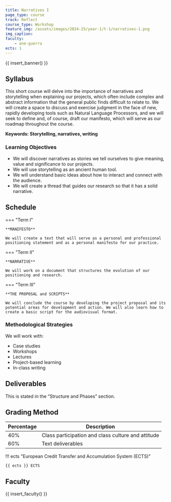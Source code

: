 ```yaml
---
title: Narratives I
page_type: course
track: Reflect
course_type: Workshop
feature_img: /assets/images/2024-25/year-1/t-1/narratives-1.png
img_caption: 
faculty:
    - ane-guerra
ects: 1
---
```


{{ insert_banner() }}

## Syllabus

This short course will delve into the importance of narratives and storytelling when explaining our projects, which often include complex and abstract information that the general public finds difficult to relate to. We will create a space to discuss and exercise judgment in the face of new, rapidly developing tools such as Natural Language Processors, and we will seek to define and, of course, draft our manifesto, which will serve as our roadmap throughout the course.

**Keywords: Storytelling, narratives, writing**

### Learning Objectives

- We will discover narratives as stories we tell ourselves to give meaning, value and significance to our projects.
- We will use storytelling as an ancient human tool.
- We will understand basic ideas about how to interact and connect with the audience.
- We will create a thread that guides our research so that it has a solid narrative.

## Schedule

=== "Term I"

    **MANIFESTO**

    We will create a text that will serve as a personal and professional positioning statement and as a personal manifesto for our practice.

=== "Term II"

    **NARRATIVE**

    We will work on a document that structures the evolution of our positioning and research.

=== "Term III"

    **THE PROPOSAL and SCRIPTS**

    We will conclude the course by developing the project proposal and its potential areas for development and action. We will also learn how to create a basic script for the audiovisual format.
    

### Methodological Strategies

We will work with:

- Case studies
- Workshops
- Lectures
- Project-based learning
- In-class writing


## Deliverables

This is stated in the “Structure and Phases” section.

## Grading Method

| Percentage  | Description                                     |
| ----------- | ------------------------------------            |
| 40% | Class participation and class culture and attitude      |
| 60% | Text deliverables                                       |

!!! ects "European Credit Transfer and Accumulation System (ECTS)"

    {{ ects }} ECTS


## Faculty

{{ insert_faculty() }}
